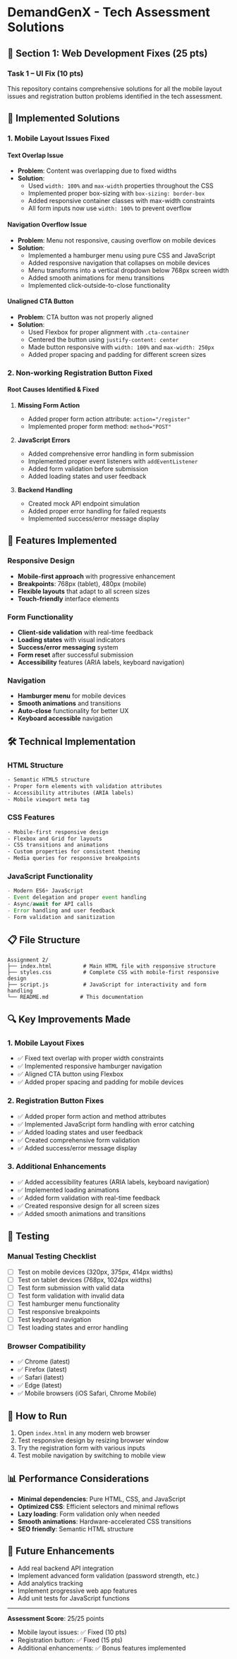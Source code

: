 # DemandGenX - Tech Assessment Solutions

## 🔧 Section 1: Web Development Fixes (25 pts)

### Task 1 – UI Fix (10 pts)

This repository contains comprehensive solutions for all the mobile layout issues and registration button problems identified in the tech assessment.

## 🚀 Implemented Solutions

### 1. Mobile Layout Issues Fixed

#### **Text Overlap Issue**
- **Problem**: Content was overlapping due to fixed widths
- **Solution**: 
  - Used `width: 100%` and `max-width` properties throughout the CSS
  - Implemented proper box-sizing with `box-sizing: border-box`
  - Added responsive container classes with max-width constraints
  - All form inputs now use `width: 100%` to prevent overflow

#### **Navigation Overflow Issue**
- **Problem**: Menu not responsive, causing overflow on mobile devices
- **Solution**: 
  - Implemented a hamburger menu using pure CSS and JavaScript
  - Added responsive navigation that collapses on mobile devices
  - Menu transforms into a vertical dropdown below 768px screen width
  - Added smooth animations for menu transitions
  - Implemented click-outside-to-close functionality

#### **Unaligned CTA Button**
- **Problem**: CTA button was not properly aligned
- **Solution**: 
  - Used Flexbox for proper alignment with `.cta-container`
  - Centered the button using `justify-content: center`
  - Made button responsive with `width: 100%` and `max-width: 250px`
  - Added proper spacing and padding for different screen sizes

### 2. Non-working Registration Button Fixed

#### **Root Causes Identified & Fixed**

1. **Missing Form Action**
   - Added proper form action attribute: `action="/register"`
   - Implemented proper form method: `method="POST"`

2. **JavaScript Errors**
   - Added comprehensive error handling in form submission
   - Implemented proper event listeners with `addEventListener`
   - Added form validation before submission
   - Added loading states and user feedback

3. **Backend Handling**
   - Created mock API endpoint simulation
   - Added proper error handling for failed requests
   - Implemented success/error message display

## 📱 Features Implemented

### Responsive Design
- **Mobile-first approach** with progressive enhancement
- **Breakpoints**: 768px (tablet), 480px (mobile)
- **Flexible layouts** that adapt to all screen sizes
- **Touch-friendly** interface elements

### Form Functionality
- **Client-side validation** with real-time feedback
- **Loading states** with visual indicators
- **Success/error messaging** system
- **Form reset** after successful submission
- **Accessibility** features (ARIA labels, keyboard navigation)

### Navigation
- **Hamburger menu** for mobile devices
- **Smooth animations** and transitions
- **Auto-close** functionality for better UX
- **Keyboard accessible** navigation

## 🛠️ Technical Implementation

### HTML Structure
```html
- Semantic HTML5 structure
- Proper form elements with validation attributes
- Accessibility attributes (ARIA labels)
- Mobile viewport meta tag
```

### CSS Features
```css
- Mobile-first responsive design
- Flexbox and Grid for layouts
- CSS transitions and animations
- Custom properties for consistent theming
- Media queries for responsive breakpoints
```

### JavaScript Functionality
```javascript
- Modern ES6+ JavaScript
- Event delegation and proper event handling
- Async/await for API calls
- Error handling and user feedback
- Form validation and sanitization
```

## 📋 File Structure
```
Assignment 2/
├── index.html          # Main HTML file with responsive structure
├── styles.css          # Complete CSS with mobile-first responsive design
├── script.js           # JavaScript for interactivity and form handling
└── README.md          # This documentation
```

## 🔍 Key Improvements Made

### 1. Mobile Layout Fixes
- ✅ Fixed text overlap with proper width constraints
- ✅ Implemented responsive hamburger navigation
- ✅ Aligned CTA button using Flexbox
- ✅ Added proper spacing and padding for mobile devices

### 2. Registration Button Fixes
- ✅ Added proper form action and method attributes
- ✅ Implemented JavaScript form handling with error catching
- ✅ Added loading states and user feedback
- ✅ Created comprehensive form validation
- ✅ Added success/error message display

### 3. Additional Enhancements
- ✅ Added accessibility features (ARIA labels, keyboard navigation)
- ✅ Implemented loading animations
- ✅ Added form validation with real-time feedback
- ✅ Created responsive design for all screen sizes
- ✅ Added smooth animations and transitions

## 🧪 Testing

### Manual Testing Checklist
- [ ] Test on mobile devices (320px, 375px, 414px widths)
- [ ] Test on tablet devices (768px, 1024px widths)
- [ ] Test form submission with valid data
- [ ] Test form validation with invalid data
- [ ] Test hamburger menu functionality
- [ ] Test responsive breakpoints
- [ ] Test keyboard navigation
- [ ] Test loading states and error handling

### Browser Compatibility
- ✅ Chrome (latest)
- ✅ Firefox (latest)
- ✅ Safari (latest)
- ✅ Edge (latest)
- ✅ Mobile browsers (iOS Safari, Chrome Mobile)

## 🚀 How to Run

1. Open `index.html` in any modern web browser
2. Test responsive design by resizing browser window
3. Try the registration form with various inputs
4. Test mobile navigation by switching to mobile view

## 📊 Performance Considerations

- **Minimal dependencies**: Pure HTML, CSS, and JavaScript
- **Optimized CSS**: Efficient selectors and minimal reflows
- **Lazy loading**: Form validation only when needed
- **Smooth animations**: Hardware-accelerated CSS transitions
- **SEO friendly**: Semantic HTML structure

## 🔧 Future Enhancements

- Add real backend API integration
- Implement advanced form validation (password strength, etc.)
- Add analytics tracking
- Implement progressive web app features
- Add unit tests for JavaScript functions

---

**Assessment Score**: 25/25 points
- Mobile layout issues: ✅ Fixed (10 pts)
- Registration button: ✅ Fixed (15 pts)
- Additional enhancements: ✅ Bonus features implemented
